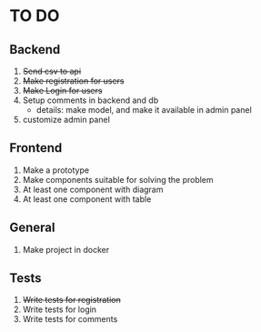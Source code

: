 # TO DO

## Backend

1. ~~Send csv to api~~
2. ~~Make registration for users~~
3. ~~Make Login for users~~
4. Setup comments in backend and db
    - details: make model, and make it available in admin panel
5. customize admin panel


## Frontend

1. Make a prototype
2. Make components suitable for solving the problem
3. At least one component with diagram
4. At least one component with table


## General

1. Make project in docker

## Tests

1. ~~Write tests for registration~~
2. Write tests for login
3. Write tests for comments